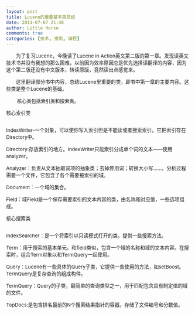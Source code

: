 ```yaml
---
layout: post
title: Lucene的重要基本类总结
date: 2011-07-07 21:48
author: Little Horse
comments: true
categories: [技术, 搜索, 编程]
---
```

<p><span style="font-size:10pt">　　为了复习Lucene，今晚读了Lucene in Action英文第二版的第一章。发现读英文技术书并没有我想的那么困难，以前因为效率原因总是优先选择读翻译的内容，因为这个第二版还没有中文版本，转读原版，竟然读出点感觉来。<br />
	</span></p>
<p><span style="font-size:10pt">　　这里翻译部分书中内容，总结Lucene里重要的类，即书中第一章的主要内容。这些类是整个Lucene的基础。</span></p>
<p><span class="Apple-style-span" style="font-size: 13px; ">&nbsp;　　核心类包括索引类和搜索类。</span></p>
<p><span style="font-size:10pt">核心索引类<br />
	</span></p>
<p style="text-align: center"><img alt="" src="http://manan.org/images/wp/2011/07/070711_1348_Lucene1.png" /><br />
	<span style="font-size:12pt"> </span></p>
<p><span style="font-size:10pt">IndexWriter-一个对象，可以使你写入索引但是不能读或者搜索索引。它把索引存在Directory中。<br />
	</span></p>
<p><span style="font-size:10pt">Directory:存放索引的地方。IndexWriter只能索引分成单个词的文本&mdash;&mdash;使用analyzer。<br />
	</span></p>
<p><span style="font-size:10pt">Analyzer：负责从文本抽取词项的抽象类；去掉停用词；转换大小写&hellip;&hellip;。分析过程需要一个文件，它包含了各个需要被索引的域。<br />
	</span></p>
<p><span style="font-size:10pt">Document：一个域的集合。<br />
	</span></p>
<p><span style="font-size:10pt">Field：域Field是一个保存需要索引的文本内容的类，由名称和对应值，一些选项组成。<br />
	</span></p>
<p><span style="font-size:10pt">核心搜索类<br />
	</span></p>
<p style="text-align: center"><img alt="" src="http://manan.org/images/wp/2011/07/070711_1348_Lucene2.png" /><br />
	<span style="font-size:12pt"> </span></p>
<p><span style="font-size:10pt">IndexSearcher：是一个将索引以只读模式打开的类。提供一些搜索方法。<br />
	</span></p>
<p><span style="font-size:10pt">Term：用于搜索的基本单元。和field类似，包含一个域的名称和域的文本内容。在搜索时，组合Term对象以和TermQuery一起使用。<br />
	</span></p>
<p><span style="font-size:10pt">Query：Lucene有一些具体的Query子类，它提供一些使用的方法，如setBoost。TermQuery是复杂查询的组成构件。<br />
	</span></p>
<p><span style="font-size:10pt">TermQuery：Query的子类，最简单的查询类型之一，用于匹配包含具有制定值的域的文件。<br />
	</span></p>
<p><span style="font-size:10pt">TopDocs:是包含排名最前的N个搜索结果指针的容器。存储了文件编号和分数值。<br />
	</span></p>

